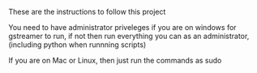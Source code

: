 These are the instructions to follow this project

You need to have administrator priveleges if you are on windows for gstreamer to run, if not then run everything you can as an administrator, 
(including python when runnning scripts)

If you are on Mac or Linux, then just run the commands as sudo

